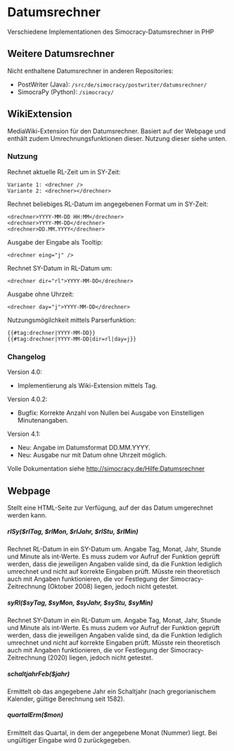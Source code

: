 # Datumsrechner
Verschiedene Implementationen des Simocracy-Datumsrechner in PHP

## Weitere Datumsrechner

Nicht enthaltene Datumsrechner in anderen Repositories:
* PostWriter (Java):  ```/src/de/simocracy/postwriter/datumsrechner/```
* SimocraPy (Python):  ```/simocracy/```

## WikiExtension
MediaWiki-Extension für den Datumsrechner. Basiert auf der Webpage und enthält zudem Umrechnungsfunktionen dieser. Nutzung dieser siehe unten.

### Nutzung

Rechnet aktuelle RL-Zeit um in SY-Zeit:
```
Variante 1: <drechner />
Variante 2: <drechner></drechner> 
```


Rechnet beliebiges RL-Datum im angegebenen Format um in SY-Zeit:
```
<drechner>YYYY-MM-DD HH:MM</drechner>
<drechner>YYYY-MM-DD</drechner>
<drechner>DD.MM.YYYY</drechner> 
```


Ausgabe der Eingabe als Tooltip:
```
<drechner eing="j" />
```


Rechnet SY-Datum in RL-Datum um:
```
<drechner dir="rl">YYYY-MM-DD</drechner>
```


Ausgabe ohne Uhrzeit:
```
<drechner day="j">YYYY-MM-DD</drechner>
```


Nutzungsmögilchkeit mittels Parserfunktion:
```
{{#tag:drechner|YYYY-MM-DD}}
{{#tag:drechner|YYYY-MM-DD|dir=rl|day=j}} 
```


### Changelog
Version 4.0:
* Implementierung als Wiki-Extension mittels Tag.

Version 4.0.2:
* Bugfix: Korrekte Anzahl von Nullen bei Ausgabe von Einstelligen Minutenangaben.

Version 4.1:
* Neu: Angabe im Datumsformat DD.MM.YYYY.
* Neu: Ausgabe nur mit Datum ohne Uhrzeit möglich.


Volle Dokumentation siehe http://simocracy.de/Hilfe:Datumsrechner

## Webpage

Stellt eine HTML-Seite zur Verfügung, auf der das Datum umgerechnet werden kann.


##### rlSy($rlTag, $rlMon, $rlJahr, $rlStu, $rlMin)
Rechnet RL-Datum in ein SY-Datum um. Angabe Tag, Monat, Jahr, Stunde und Minute als int-Werte. Es muss zudem vor Aufruf der Funktion geprüft werden, dass die jeweiligen Angaben valide sind, da die Funktion lediglich umrechnet und nicht auf korrekte Eingaben prüft. Müsste rein theoretisch auch mit Angaben funktionieren, die vor Festlegung der Simocracy-Zeitrechnung (Oktober 2008) liegen, jedoch nicht getestet.


##### syRl($syTag, $syMon, $syJahr, $syStu, $syMin)
Rechnet SY-Datum in ein RL-Datum um. Angabe Tag, Monat, Jahr, Stunde und Minute als int-Werte. Es muss zudem vor Aufruf der Funktion geprüft werden, dass die jeweiligen Angaben valide sind, da die Funktion lediglich umrechnet und nicht auf korrekte Eingaben prüft. Müsste rein theoretisch auch mit Angaben funktionieren, die vor Festlegung der Simocracy-Zeitrechnung (2020) liegen, jedoch nicht getestet.


##### schaltjahrFeb($jahr)
Ermittelt ob das angegebene Jahr ein Schaltjahr (nach gregorianischem Kalender, gültige Berechnung seit 1582).


##### quartalErm($mon)
Ermittelt das Quartal, in dem der angegebene Monat (Nummer) liegt. Bei ungültiger Eingabe wird 0 zurückgegeben.
